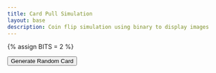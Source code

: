```yaml
---
title: Card Pull Simulation
layout: base
description: Coin flip simulation using binary to display images
---
```

{% assign BITS = 2 %}

<html>

<head>
   <title>Random Card Generator</title>
</head>
<body>
   <button onclick="generateRandomCard()">Generate Random Card</button>
   <p id="cardOutput"></p>


<script>
       var cards = ["Ace", "2", "3", "4", "5", "6", "7", "8", "9", "10", "Jack", "Queen", "King"];
       var suits = ["Diamonds", "Hearts", "Spades", "Clubs"];


       function generateRandomCard() {
           var randomCard = cards[Math.floor(Math.random() * cards.length)];
           var randomSuit = suits[Math.floor(Math.random() * suits.length)];
           var cardOutput = document.getElementById("cardOutput");
           cardOutput.textContent = randomCard + " of " + randomSuit;
       }
</script>
</body>

